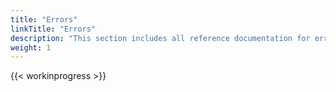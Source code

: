 ```yaml
---
title: "Errors"
linkTitle: "Errors"
description: "This section includes all reference documentation for errors generated during validation."
weight: 1
---
```


{{< workinprogress >}}
